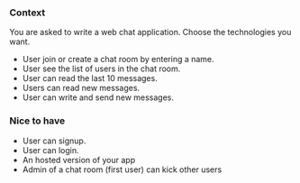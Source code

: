 ### Context

You are asked to write a web chat application. Choose the technologies you want.

* User join or create a chat room by entering a name.
* User see the list of users in the chat room.
* User can read the last 10 messages.
* Users can read new messages.
* User can write and send new messages.

### Nice to have

* User can signup.
* User can login.
* An hosted version of your app
* Admin of a chat room (first user) can kick other users
